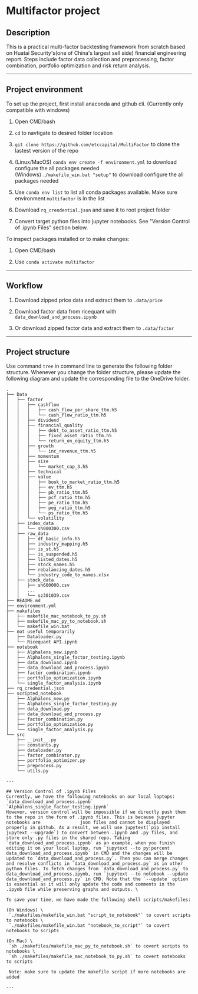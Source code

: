 # Multifactor project

## Description
This is a practical multi-factor backtesting framework from scratch based on Huatai Security's(one of China's largest sell side) financial engineering report. Steps include factor data collection and preprocessing, factor combination, portfolio optimization and risk return analysis.

---

## Project environment
To set up the project, first install anaconda and github cli. (Currently only compatible with windows)

1. Open CMD/bash

2. `cd` to navtigate to desired folder location

3. `git clone https://github.com/etccapital/MultiFactor` to clone the lastest version of the repo

4. (Linux/MacOS) `conda env create -f environment.yml` to download configure the all packages needed \
   (Windows) `./makefile_win.bat "setup"` to download configure the all packages needed

5. Use `conda env list` to list all conda packages available. Make sure environment `multifactor` is in the list

6. Download `rq_crendential.json` and save it to root project folder

7. Convert target python files into jupyter notebooks. See "Version Control of .ipynb Files" section below. 

To inspect packages installed or to make changes:

1. Open CMD/bash

2. Use `conda activate multifactor`

---

## Workflow

1. Download zipped price data and extract them to `.data/price`

2. Download factor data from ricequant with `data_download_and_process.ipynb`

3. Or download zipped factor data and extract them to `.data/factor`

---

## Project structure
Use command `tree` in command line to generate the following folder structure. 
Whenever you change the folder structure, please update the following diagram and update the corresponding file to the OneDrive folder.
```
.
├── Data
│   ├── factor
│   │   ├── cashflow
│   │   │   ├── cash_flow_per_share_ttm.h5
│   │   │   └── cash_flow_ratio_ttm.h5
│   │   ├── dividend
│   │   ├── financial_quality
│   │   │   ├── debt_to_asset_ratio_ttm.h5
│   │   │   ├── fixed_asset_ratio_ttm.h5
│   │   │   └── return_on_equity_ttm.h5
│   │   ├── growth
│   │   │   └── inc_revenue_ttm.h5
│   │   ├── momentum
│   │   ├── size
│   │   │   └── market_cap_3.h5
│   │   ├── technical
│   │   ├── value
│   │   │   ├── book_to_market_ratio_ttm.h5
│   │   │   ├── ev_ttm.h5
│   │   │   ├── pb_ratio_ttm.h5
│   │   │   ├── pcf_ratio_ttm.h5
│   │   │   ├── pe_ratio_ttm.h5
│   │   │   ├── peg_ratio_ttm.h5
│   │   │   └── ps_ratio_ttm.h5
│   │   └── volatility
│   ├── index_data
│   │   └── sh000300.csv
│   ├── raw_data
│   │   ├── df_basic_info.h5
│   │   ├── industry_mapping.h5
│   │   ├── is_st.h5
│   │   ├── is_suspended.h5
│   │   ├── listed_dates.h5
│   │   ├── stock_names.h5
│   │   ├── rebalancing_dates.h5
│   │   └── industry_code_to_names.xlsx
│   ├── stock_data
│   │   ├── sh600000.csv
│   │   ...
│   │   └── sz301039.csv
├── README.md
├── environment.yml
├── makefiles
│   ├── makefile_mac_notebook_to_py.sh
│   ├── makefile_mac_py_to_notebook.sh
│   └── makefile_win.bat
├── not useful temporarily
│   ├── Dataloader.py
│   └── Ricequant API.ipynb
├── notebook
│   ├── Alphalens_new.ipynb
│   ├── Alphalens_single_factor_testing.ipynb
│   ├── data_download.ipynb
│   ├── data_download_and_process.ipynb
│   ├── factor_combination.ipynb
│   ├── portfolio_optimization.ipynb
│   └── single_factor_analysis.ipynb
├── rq_credential.json
├── scripted_notebook
│   ├── Alphalens_new.py
│   ├── Alphalens_single_factor_testing.py
│   ├── data_download.py
│   ├── data_download_and_process.py
│   ├── factor_combination.py
│   ├── portfolio_optimization.py
│   └── single_factor_analysis.py
└── src
    ├── __init__.py
    ├── constants.py
    ├── dataloader.py
    ├── factor_combinator.py    
    ├── portfolio_optimizer.py
    ├── preprocess.py
    └── utils.py

---

## Version Control of .ipynb Files
Currently, we have the following notebooks on our local laptops: `data_download_and_process.ipynb`   `Alphalens_single_factor_testing.ipynb`
However, version control will be impossible if we directly push them to the repo in the form of .ipynb files. This is because jupyter notebooks are               json files and cannot be displayed properly in github. As a result, we will use jupytext(`pip install jupytext --upgrade`) to convert between .ipynb and .py files, and store only .py files in the shared repo. Taking `data_download_and_process.ipynb` as an example, when you finish editing it on your local laptop, run `jupytext --to py:percent data_download_and_process.ipynb` in CMD and the changes will be updated to `data_download_and_process.py`. Then you can merge changes and resolve conflicts in `data_download_and_process.py` as in other python files. To fetch changes from `data_download_and_process.py` to data_download_and_process.ipynb, run `jupytext --to notebook --update data_download_and_process.py` in CMD. Note that the `--update` option is essential as it will only update the code and comments in the .ipynb file while preserving graphs and outputs. \

To save your time, we have made the following shell scripts/makefiles:

(On Windows) \
 `./makefiles/makefile_win.bat "script_to_notebook"` to covert scripts to notebooks \
 `./makefiles/makefile_win.bat "notebook_to_script"` to covert notebooks to scripts 

(On Mac) \
 `sh ./makefiles/makefile_mac_py_to_notebook.sh` to covert scripts to notebooks \
 `sh ./makefiles/makefile_mac_notebook_to_py.sh` to covert notebooks to scripts 

 Note: make sure to update the makefile script if more notebooks are added

---
